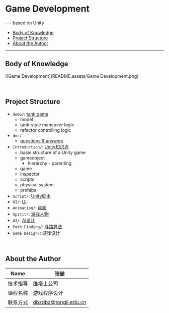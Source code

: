 # Game Development

--- based on Unity

* [Body of Knowledge](#body-of-knowledge)
* [Project Structure](#project-structure)
* [About the Author](#about-the-author)

------

## Body of Knowledge

![Game Development](README.assets/Game Development.png)

<br/>

## Project Structure

- `demo/`: [tank game](https://github.com/doubleZ0108/Game-Development-based-on-Unity/tree/master/demo/TankGame)
  - model
  - tank-style maneuver logic
  - refactor controlling logic
- `doc/`
  - [questions & answers](https://github.com/doubleZ0108/Game-Development-based-on-Unity/blob/master/doc/QA.md)
- `Introduction/`: [Unity知识点](https://github.com/doubleZ0108/Game-Development-based-on-Unity/blob/master/Introduction/README.md)
  - basic structure of a Unity game
  - gameobject
    - hierarchy - parenting
  - game
  - inspector
  - scripts
  - physical system
  - prefabs
- `Script/`: [Unity脚本](https://github.com/doubleZ0108/Game-Development-based-on-Unity/blob/master/Script/README.md)
- `UI/`: [UI](https://github.com/doubleZ0108/Game-Development-based-on-Unity/blob/master/UI/README.md)
- `Animation/`: [动画](https://github.com/doubleZ0108/Game-Development-based-on-Unity/tree/master/Animation)
- `Spirit/`: [游戏人物](https://github.com/doubleZ0108/Game-Development-based-on-Unity/tree/master/Spirit)
- `AI/`: [AI设计](https://github.com/doubleZ0108/Game-Development-based-on-Unity/blob/master/AI/README.md)
- `Path Finding/`: [寻路算法](https://github.com/doubleZ0108/Game-Development-based-on-Unity/blob/master/Path%20Finding/README.md)
- `Game Design/`: [游戏设计](https://github.com/doubleZ0108/Game-Development-based-on-Unity/blob/master/Game%20Design/README.md)

<br/>

## About the Author

| Name     | 张喆                                                |
| -------- | --------------------------------------------------- |
| 技术指导 | 维塔士公司                                          |
| 课程名称 | 游戏程序设计                                        |
| 联系方式 | [dbzdbz@tongji.edu.cn](mailto:dbzdbz@tongji.edu.cn) |
